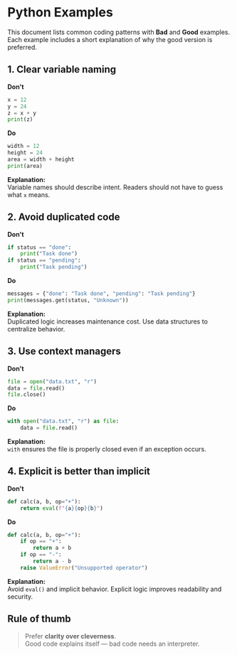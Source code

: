 # Python Examples

This document lists common coding patterns with **Bad** and **Good** examples.  
Each example includes a short explanation of why the good version is preferred.


## 1. Clear variable naming

**Don't**
```python
x = 12
y = 24
z = x + y
print(z)
```

**Do**
```python
width = 12
height = 24
area = width + height
print(area)
```

**Explanation:**  
Variable names should describe intent. Readers should not have to guess what `x` means.


## 2. Avoid duplicated code

 **Don't**
```python
if status == "done":
    print("Task done")
if status == "pending":
    print("Task pending")
```

 **Do**
```python
messages = {"done": "Task done", "pending": "Task pending"}
print(messages.get(status, "Unknown"))
```

**Explanation:**  
Duplicated logic increases maintenance cost. Use data structures to centralize behavior.


## 3. Use context managers

 **Don't**
```python
file = open("data.txt", "r")
data = file.read()
file.close()
```

 **Do**
```python
with open("data.txt", "r") as file:
    data = file.read()
```

**Explanation:**  
`with` ensures the file is properly closed even if an exception occurs.


## 4. Explicit is better than implicit

 **Don't**
```python
def calc(a, b, op="+"):
    return eval(f"{a}{op}{b}")
```

 **Do**
```python
def calc(a, b, op="+"):
    if op == "+":
        return a + b
    if op == "-":
        return a - b
    raise ValueError("Unsupported operator")
```

**Explanation:**  
Avoid `eval()` and implicit behavior. Explicit logic improves readability and security.


## Rule of thumb

> Prefer **clarity over cleverness**.  
> Good code explains itself — bad code needs an interpreter.
